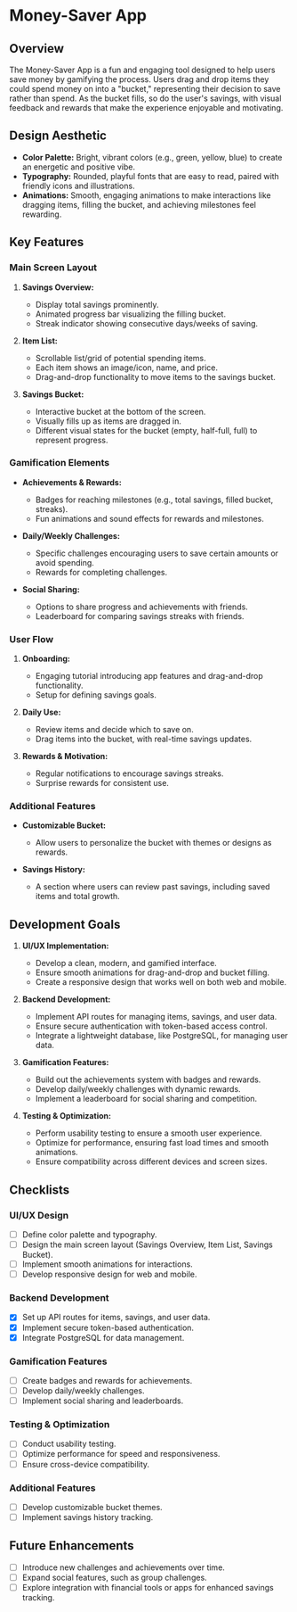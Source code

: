 # Money-Saver App

## Overview
The Money-Saver App is a fun and engaging tool designed to help users save money by gamifying the process. Users drag and drop items they could spend money on into a "bucket," representing their decision to save rather than spend. As the bucket fills, so do the user's savings, with visual feedback and rewards that make the experience enjoyable and motivating.

## Design Aesthetic
- **Color Palette:** Bright, vibrant colors (e.g., green, yellow, blue) to create an energetic and positive vibe.
- **Typography:** Rounded, playful fonts that are easy to read, paired with friendly icons and illustrations.
- **Animations:** Smooth, engaging animations to make interactions like dragging items, filling the bucket, and achieving milestones feel rewarding.

## Key Features
### Main Screen Layout
1. **Savings Overview:**
   - Display total savings prominently.
   - Animated progress bar visualizing the filling bucket.
   - Streak indicator showing consecutive days/weeks of saving.

2. **Item List:**
   - Scrollable list/grid of potential spending items.
   - Each item shows an image/icon, name, and price.
   - Drag-and-drop functionality to move items to the savings bucket.

3. **Savings Bucket:**
   - Interactive bucket at the bottom of the screen.
   - Visually fills up as items are dragged in.
   - Different visual states for the bucket (empty, half-full, full) to represent progress.

### Gamification Elements
- **Achievements & Rewards:**
  - Badges for reaching milestones (e.g., total savings, filled bucket, streaks).
  - Fun animations and sound effects for rewards and milestones.

- **Daily/Weekly Challenges:**
  - Specific challenges encouraging users to save certain amounts or avoid spending.
  - Rewards for completing challenges.

- **Social Sharing:**
  - Options to share progress and achievements with friends.
  - Leaderboard for comparing savings streaks with friends.

### User Flow
1. **Onboarding:**
   - Engaging tutorial introducing app features and drag-and-drop functionality.
   - Setup for defining savings goals.

2. **Daily Use:**
   - Review items and decide which to save on.
   - Drag items into the bucket, with real-time savings updates.

3. **Rewards & Motivation:**
   - Regular notifications to encourage savings streaks.
   - Surprise rewards for consistent use.

### Additional Features
- **Customizable Bucket:**
  - Allow users to personalize the bucket with themes or designs as rewards.

- **Savings History:**
  - A section where users can review past savings, including saved items and total growth.

## Development Goals
1. **UI/UX Implementation:**
   - Develop a clean, modern, and gamified interface.
   - Ensure smooth animations for drag-and-drop and bucket filling.
   - Create a responsive design that works well on both web and mobile.

2. **Backend Development:**
   - Implement API routes for managing items, savings, and user data.
   - Ensure secure authentication with token-based access control.
   - Integrate a lightweight database, like PostgreSQL, for managing user data.

3. **Gamification Features:**
   - Build out the achievements system with badges and rewards.
   - Develop daily/weekly challenges with dynamic rewards.
   - Implement a leaderboard for social sharing and competition.

4. **Testing & Optimization:**
   - Perform usability testing to ensure a smooth user experience.
   - Optimize for performance, ensuring fast load times and smooth animations.
   - Ensure compatibility across different devices and screen sizes.

## Checklists

### UI/UX Design
- [ ] Define color palette and typography.
- [ ] Design the main screen layout (Savings Overview, Item List, Savings Bucket).
- [ ] Implement smooth animations for interactions.
- [ ] Develop responsive design for web and mobile.

### Backend Development
- [x] Set up API routes for items, savings, and user data.
- [x] Implement secure token-based authentication.
- [x] Integrate PostgreSQL for data management.

### Gamification Features
- [ ] Create badges and rewards for achievements.
- [ ] Develop daily/weekly challenges.
- [ ] Implement social sharing and leaderboards.

### Testing & Optimization
- [ ] Conduct usability testing.
- [ ] Optimize performance for speed and responsiveness.
- [ ] Ensure cross-device compatibility.

### Additional Features
- [ ] Develop customizable bucket themes.
- [ ] Implement savings history tracking.

## Future Enhancements
- [ ] Introduce new challenges and achievements over time.
- [ ] Expand social features, such as group challenges.
- [ ] Explore integration with financial tools or apps for enhanced savings tracking.
